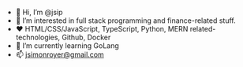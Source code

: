 - 👋 Hi, I’m @jsip
- 👀 I’m interested in full stack programming and finance-related stuff.
- ❤  HTML/CSS/JavaScript, TypeScript, Python, MERN related-technologies, Github, Docker 
- 🌱 I’m currently learning GoLang
- 📫 jsimonroyer@gmail.com

<!---
jsip/jsip is a ✨ special ✨ repository because its `README.md` (this file) appears on your GitHub profile.
You can click the Preview link to take a look at your changes.
--->
